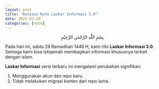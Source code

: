 ```yaml
---
layout: post
title: "Release Note Laskar Informasi 3.0"
date: 2025-03-29
categories: [note]
---
```

<center><span lang="ar" dir="rtl"> بِسْمِ اللِّٰهِ الرَّحْمٰنِ الرَّحِيْمِ </span></center>

Pada hari ini, sabtu 29 Ramadhan 1446 H, kami rilis **Laskar Informasi 3.0**. Semoga kami bisa istiqamah membagikan informasi khususnya terkait dengan islam.

**Laskar Informasi** versi terbaru ini mengalami perubahan signifikan:
1. Menggunakan akun dan repo baru.
2. Tidak melakukan migrasi konten dari repo lama.
